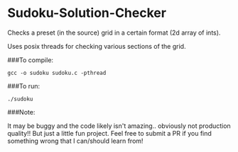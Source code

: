 # Sudoku-Solution-Checker
Checks a preset (in the source) grid in a certain format (2d array of ints).

Uses posix threads for checking various sections of the grid.

###To compile:
```
gcc -o sudoku sudoku.c -pthread
```

###To run:
```
./sudoku
```


###Note:

It may be buggy and the code likely isn't amazing.. obviously not production quality!! But just a little fun project. Feel free to submit a PR if you find something wrong that I can/should learn from!
